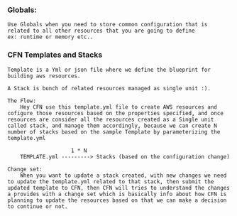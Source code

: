 ### Globals:
    Use Globals when you need to store common configuration that is related to all other resources that you are going to define 
    ex: runtime or memory etc..

### CFN Templates and Stacks
    Template is a Yml or json file where we define the blueprint for building aws resources.

    A Stack is bunch of related resources managed as single unit :).

    The Flow:
        Hey CFN use this template.yml file to create AWS resources and cofigure those resources based on the properties specified, and once resources are consider all the resources created as a Single unit called stack, and manage them accordingly, because we can create N number of stacks based on the sample Template by parameterizing the template.yml

                        1 * N
        TEMPLATE.yml ---------> Stacks (based on the configuration change)

    Change set:
        When you want to update a stack created, with new changes we need to update the template.yml related to that stack, then submit the updated template to CFN, then CFN will tries to understand the changes a provides with a change set which is basically info about how CFN is planning to update the resources based on that we can make a decision to continue or not.

        


